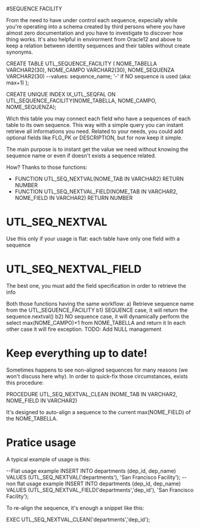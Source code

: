 #SEQUENCE FACILITY

From the need to have under control each sequence, expecially while you're operating into a schema created by third persons where you have almost zero documentation and you have to investigate to discover how thing works.
It's also helpful in envirorment from Oracle12 and above to keep a relation between identity sequences and their tables without create synonyms.

CREATE TABLE UTL_SEQUENCE_FACILITY (
  NOME_TABELLA  VARCHAR2(30),
  NOME_CAMPO    VARCHAR2(30),
  NOME_SEQUENZA VARCHAR2(30) --values: sequence_name; '-' if NO sequence is used (aka: max+1)
);

CREATE UNIQUE INDEX IX_UTL_SEQFAL ON UTL_SEQUENCE_FACILITY(NOME_TABELLA, NOME_CAMPO, NOME_SEQUENZA);

Wich this table you may connect each field who have a sequences of each table to its own sequence.
This way with a simple query you can instant retrieve all informations you need.
Related to your needs, you could add optional fields like FLG_PK or DESCRIPTION, but for now keep it simple.

The main purpose is to instant get the value we need without knowing the sequence name or even if doesn't exists a sequence related.

How? Thanks to those functions:
- FUNCTION UTL_SEQ_NEXTVAL(NOME_TAB IN VARCHAR2) RETURN NUMBER
- FUNCTION UTL_SEQ_NEXTVAL_FIELD(NOME_TAB IN VARCHAR2, NOME_FIELD IN VARCHAR2) RETURN NUMBER

# UTL_SEQ_NEXTVAL
Use this only if your usage is flat: each table have only one field with a sequence

# UTL_SEQ_NEXTVAL_FIELD
The best one, you must add the field specification in order to retrieve the info

Both those functions having the same workflow:
a) Retrieve sequence name from the UTL_SEQUENCE_FACILITY
b1) SEQUENCE case, it will return the sequence.nextval()
b2) NO sequence case, it will dynamically perform the select max(NOME_CAMPO)+1 from NOME_TABELLA and return it
In each other case it will fire exception.
TODO: Add NULL management

# Keep everything up to date!
Sometimes happens to see non-aligned sequences for many reasons (we won't discuss here why).
In order to quick-fix those circumstances, exists this procedure:

PROCEDURE UTL_SEQ_NEXTVAL_CLEAN (NOME_TAB IN VARCHAR2, NOME_FIELD IN VARCHAR2)

It's designed to auto-align a sequence to the current max(NOME_FIELD) of the NOME_TABELLA.

# Pratice usage

A typical example of usage is this:

--Flat usage example
INSERT INTO departments (dep_id, dep_name) VALUES (UTL_SEQ_NEXTVAL('departments'), 'San Francisco Facility');
--non flat usage example
INSERT INTO departments (dep_id, dep_name) VALUES (UTL_SEQ_NEXTVAL_FIELD('departments','dep_id'), 'San Francisco Facility');

To re-align the sequence, it's enough a snippet like this:

EXEC UTL_SEQ_NEXTVAL_CLEAN('departments','dep_id');
